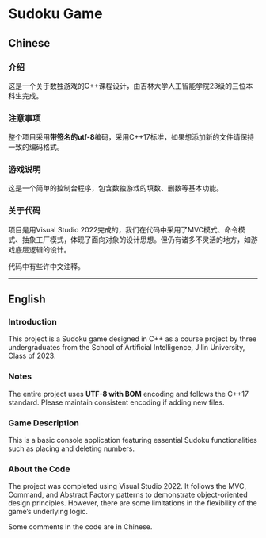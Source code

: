 # Sudoku Game

## Chinese

### 介绍

这是一个关于数独游戏的C++课程设计，由吉林大学人工智能学院23级的三位本科生完成。

### 注意事项

整个项目采用**带签名的utf-8**编码，采用C++17标准，如果想添加新的文件请保持一致的编码格式。

### 游戏说明

这是一个简单的控制台程序，包含数独游戏的填数、删数等基本功能。

### 关于代码

项目是用Visual Studio 2022完成的，我们在代码中采用了MVC模式、命令模式、抽象工厂模式，体现了面向对象的设计思想。但仍有诸多不灵活的地方，如游戏底层逻辑的设计。

代码中有些许中文注释。

---

## English

### Introduction

This project is a Sudoku game designed in C++ as a course project by three undergraduates from the School of Artificial Intelligence, Jilin University, Class of 2023.

### Notes

The entire project uses **UTF-8 with BOM** encoding and follows the C++17 standard. Please maintain consistent encoding if adding new files.

### Game Description

This is a basic console application featuring essential Sudoku functionalities such as placing and deleting numbers.

### About the Code

The project was completed using Visual Studio 2022. It follows the MVC, Command, and Abstract Factory patterns to demonstrate object-oriented design principles. However, there are some limitations in the flexibility of the game’s underlying logic.

Some comments in the code are in Chinese.
